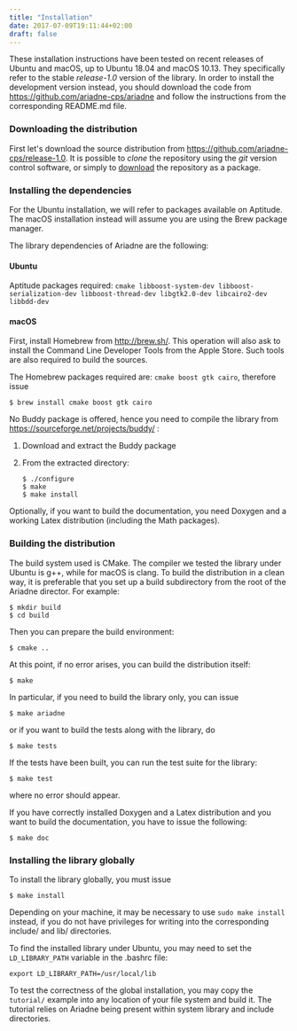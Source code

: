 ```yaml
---
title: "Installation"
date: 2017-07-09T19:11:44+02:00
draft: false
---
```


These installation instructions have been tested on recent releases of Ubuntu and macOS, up to Ubuntu 18.04 and macOS 10.13. They specifically refer to the stable *release-1.0* version of the library. In order to install the development version instead, you should download the code from https://github.com/ariadne-cps/ariadne and follow the instructions from the corresponding README.md file.

### Downloading the distribution

First let's download the source distribution from https://github.com/ariadne-cps/release-1.0. It is possible to *clone* the repository using the *git* version control software, or simply to [download](https://github.com/ariadne-cps/release-1.0/downloads/) the repository as a package.

### Installing the dependencies

For the Ubuntu installation, we will refer to packages available on Aptitude. The macOS installation instead will assume you are using the Brew package manager.

The library dependencies of Ariadne are the following:

#### Ubuntu
Aptitude packages required: `cmake libboost-system-dev libboost-serialization-dev libboost-thread-dev libgtk2.0-dev libcairo2-dev libbdd-dev`

#### macOS

First, install Homebrew from http://brew.sh/. This operation will also ask to install the Command Line Developer Tools from the Apple Store. Such tools are also required to build the sources.

The Homebrew packages required are: `cmake boost gtk cairo`, therefore issue

    $ brew install cmake boost gtk cairo

No Buddy package is offered, hence you need to compile the library from https://sourceforge.net/projects/buddy/ :

1. Download and extract the Buddy package
2. From the extracted directory:

    ```
    $ ./configure
    $ make
    $ make install
    ```

Optionally, if you want to build the documentation, you need Doxygen and a working Latex distribution (including the Math packages).

### Building the distribution

The build system used is CMake. The compiler we tested the library under Ubuntu is g++, while for macOS is clang. To build the distribution in a clean way, it is preferable that you set up a build subdirectory from the root of the Ariadne director. For example:

    $ mkdir build
    $ cd build

Then you can prepare the build environment:

    $ cmake ..

At this point, if no error arises, you can build the distribution itself:

    $ make
    
In particular, if you need to build the library only, you can issue

    $ make ariadne
    
or if you want to build the tests along with the library, do

    $ make tests

If the tests have been built, you can run the test suite for the library:

    $ make test

where no error should appear.

If you have correctly installed Doxygen and a Latex distribution and you want to build the documentation, you have to issue the following:

    $ make doc

### Installing the library globally

To install the library globally, you must issue

    $ make install

Depending on your machine, it may be necessary to use `sudo make install` instead, if you do not have privileges for writing into the corresponding include/ and lib/ directories.

To find the installed library under Ubuntu, you may need to set the `LD_LIBRARY_PATH` variable in the .bashrc file:

    export LD_LIBRARY_PATH=/usr/local/lib

To test the correctness of the global installation, you may copy the `tutorial/` example into any location of your file system and build it. The tutorial relies on Ariadne being present within system library and include directories.
